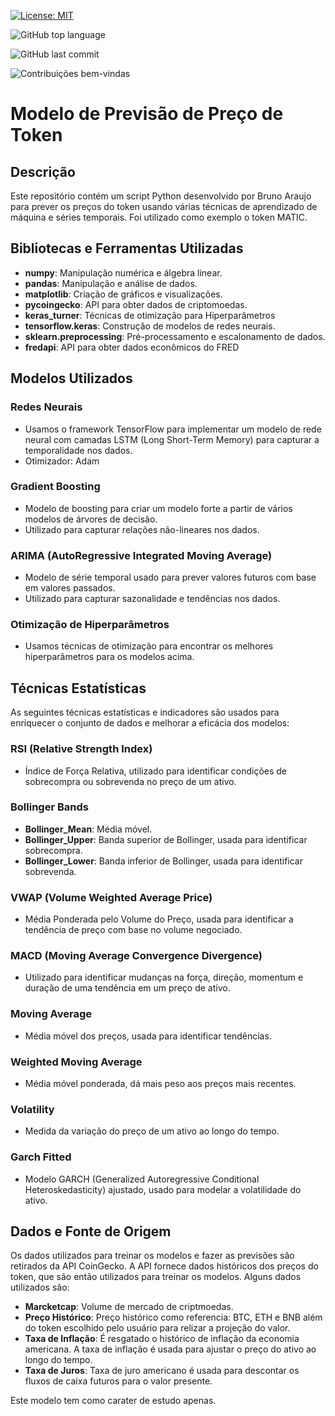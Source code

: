 [![License: MIT](https://img.shields.io/badge/License-MIT-green.svg)](https://github.com/BrunoAraujo84/ERC20-Token-Newcoin/blob/main/LICENSE)

![GitHub top language](https://img.shields.io/github/languages/top/BrunoAraujo84/ERC20-Token-Newcoin)

![GitHub last commit](https://img.shields.io/github/last-commit/BrunoAraujo84/ERC20-Token-Newcoin)

![Contribuições bem-vindas](https://img.shields.io/badge/contribuições-bem_vindas-brightgreen.svg?style=flat)

# Modelo de Previsão de Preço de Token

## Descrição
Este repositório contém um script Python desenvolvido por Bruno Araujo para prever os preços do token usando várias técnicas de aprendizado de máquina e séries temporais. Foi utilizado como exemplo o token MATIC.

## Bibliotecas e Ferramentas Utilizadas
- **numpy**: Manipulação numérica e álgebra linear.
- **pandas**: Manipulação e análise de dados.
- **matplotlib**: Criação de gráficos e visualizações.
- **pycoingecko**: API para obter dados de criptomoedas.
- **keras_turner**: Técnicas de otimização para Hiperparâmetros
- **tensorflow.keras**: Construção de modelos de redes neurais.
- **sklearn.preprocessing**: Pré-processamento e escalonamento de dados.
- **fredapi**: API para obter dados econômicos do FRED

## Modelos Utilizados

### Redes Neurais
- Usamos o framework TensorFlow para implementar um modelo de rede neural com camadas LSTM (Long Short-Term Memory) para capturar a temporalidade nos dados.
- Otimizador: Adam

### Gradient Boosting
- Modelo de boosting para criar um modelo forte a partir de vários modelos de árvores de decisão.
- Utilizado para capturar relações não-lineares nos dados.

### ARIMA (AutoRegressive Integrated Moving Average)
- Modelo de série temporal usado para prever valores futuros com base em valores passados.
- Utilizado para capturar sazonalidade e tendências nos dados.

### Otimização de Hiperparâmetros
- Usamos técnicas de otimização para encontrar os melhores hiperparâmetros para os modelos acima.

## Técnicas Estatísticas

As seguintes técnicas estatísticas e indicadores são usados para enriquecer o conjunto de dados e melhorar a eficácia dos modelos:

### RSI (Relative Strength Index)
- Índice de Força Relativa, utilizado para identificar condições de sobrecompra ou sobrevenda no preço de um ativo.

### Bollinger Bands
- **Bollinger_Mean**: Média móvel.
- **Bollinger_Upper**: Banda superior de Bollinger, usada para identificar sobrecompra.
- **Bollinger_Lower**: Banda inferior de Bollinger, usada para identificar sobrevenda.

### VWAP (Volume Weighted Average Price)
- Média Ponderada pelo Volume do Preço, usada para identificar a tendência de preço com base no volume negociado.

### MACD (Moving Average Convergence Divergence)
- Utilizado para identificar mudanças na força, direção, momentum e duração de uma tendência em um preço de ativo.

### Moving Average
- Média móvel dos preços, usada para identificar tendências.

### Weighted Moving Average
- Média móvel ponderada, dá mais peso aos preços mais recentes.

### Volatility
- Medida da variação do preço de um ativo ao longo do tempo.

### Garch Fitted
- Modelo GARCH (Generalized Autoregressive Conditional Heteroskedasticity) ajustado, usado para modelar a volatilidade do ativo.

## Dados e Fonte de Origem

Os dados utilizados para treinar os modelos e fazer as previsões são retirados da API CoinGecko. A API fornece dados históricos dos preços do token, que são então utilizados para treinar os modelos. Alguns dados utilizados são:
- **Marcketcap**: Volume de mercado de criptmoedas.
- **Preço Histórico**: Preço histórico como referencia: BTC, ETH e BNB além do token escolhido pelo usuário para relizar a projeção do valor.
- **Taxa de Inflação**: É resgatado o histórico de inflação da economia americana. A taxa de inflação é usada para ajustar o preço do ativo ao longo do tempo.
- **Taxa de Juros**: Taxa de juro americano é usada para descontar os fluxos de caixa futuros para o valor presente.

Este modelo tem como carater de estudo apenas.